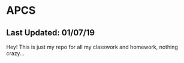# APCS

Last Updated: 01/07/19
------------------------------------------------------------------------------------------------------------------------------------------
Hey! This is just my repo for all my classwork and homework, nothing crazy...
